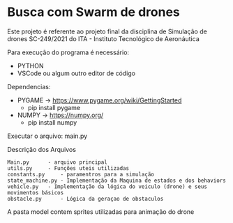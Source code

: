 # Busca com Swarm de drones

Este projeto é referente ao projeto final da disciplina de Simulação de drones SC-249/2021 do ITA - Instituto Tecnológico de Aeronáutica

Para execução do programa é necessário:

- PYTHON
- VSCode ou algum outro editor de código

Dependencias: 

- PYGAME -> https://www.pygame.org/wiki/GettingStarted
	- pip install pygame
- NUMPY -> https://numpy.org/
	- pip install numpy


Executar o arquivo: main.py

Descrição dos Arquivos
 
	Main.py 	 - arquivo principal
	utils.py 	 - Funções uteis utilizadas
	constants.py 	 - paramentros para a simulação
	state_machine.py - Implementação da Maquina de estados e dos behaviors 
	vehicle.py	 - Implementação da lógica do veiculo (drone) e seus movimentos básicos
	obstacle.py  	 - Lógica da geraçao de obstaculos

A pasta model contem sprites utilizadas para animação do drone
